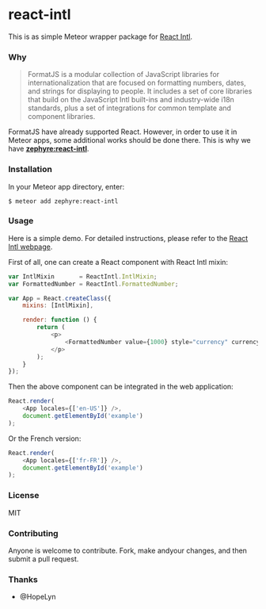 # react-intl

This is as simple Meteor wrapper package for [React Intl](http://formatjs.io/react/).

### Why

> FormatJS is a modular collection of JavaScript libraries for internationalization that are focused on formatting numbers, dates, and strings for displaying to people. It includes a set of core libraries that build on the JavaScript Intl built-ins and industry-wide i18n standards, plus a set of integrations for common template and component libraries.

FormatJS have already supported React. However, in order to use it in Meteor apps, some additional works should be done there. This is why we have **[zephyre:react-intl](https://atmospherejs.com/zephyre/react-intl)**.

### Installation

In your Meteor app directory, enter:

```
$ meteor add zephyre:react-intl
```

### Usage

Here is a simple demo. For detailed instructions, please refer to the [React Intl webpage](http://formatjs.io/react/).

First of all, one can create a React component with React Intl mixin:

```javascript
var IntlMixin       = ReactIntl.IntlMixin;
var FormattedNumber = ReactIntl.FormattedNumber;

var App = React.createClass({
    mixins: [IntlMixin],

    render: function () {
        return (
            <p>
                <FormattedNumber value={1000} style="currency" currency="USD" />
            </p>
        );
    }
});
```

Then the above component can be integrated in the web application:

```javascript
React.render(
    <App locales={['en-US']} />,
    document.getElementById('example')
);
```

Or the French version:

```javascript
React.render(
    <App locales={['fr-FR']} />,
    document.getElementById('example')
);
```

### License

MIT

### Contributing

Anyone is welcome to contribute. Fork, make andyour changes, and then submit a pull request.

### Thanks

- @HopeLyn
